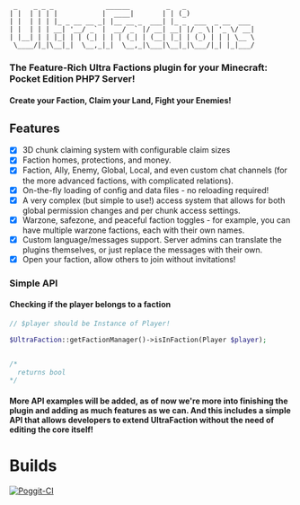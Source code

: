 ```
 _    _ _ _             ______         _   _                 
| |  | | | |           |  ____|       | | (_)                
| |  | | | |_ _ __ __ _| |__ __ _  ___| |_ _  ___  _ __  ___ 
| |  | | | __| '__/ _` |  __/ _` |/ __| __| |/ _ \| '_ \/ __|
| |__| | | |_| | | (_| | | | (_| | (__| |_| | (_) | | | \__ \
 \____/|_|\__|_|  \__,_|_|  \__,_|\___|\__|_|\___/|_| |_|___/
```
### The Feature-Rich Ultra Factions plugin for your Minecraft: Pocket Edition PHP7 Server!
#### Create your Faction, Claim your Land, Fight your Enemies!

## Features
- [x] 3D chunk claiming system with configurable claim sizes
- [x] Faction homes, protections, and money.
- [x] Faction, Ally, Enemy, Global, Local, and even custom chat channels (for the more advanced factions, with complicated relations).
- [x] On-the-fly loading of config and data files - no reloading required! 
- [x] A very complex (but simple to use!) access system that allows for both global permission changes and per chunk access settings. 
- [x] Warzone, safezone, and peaceful faction toggles - for example, you can have multiple warzone factions, each with their own names.
- [x] Custom language/messages support. Server admins can translate the plugins themselves, or just replace the messages with their own.
- [x] Open your faction, allow others to join without invitations!

### Simple API


#### Checking if the player belongs to a faction

```php
// $player should be Instance of Player!

$UltraFaction::getFactionManager()->isInFaction(Player $player);


/*
  returns bool
*/
```

#### More API examples will be added, as of now we're more into finishing the plugin and adding as much features as we can. And this includes a simple API that allows developers to extend UltraFaction without the need of editing the core itself!

# Builds
[![Poggit-CI](https://poggit.pmmp.io/ci.badge/PocketEssential/UltraFaction/UltraFaction)](https://poggit.pmmp.io/ci/PocketEssential/UltraFaction/UltraFaction)
